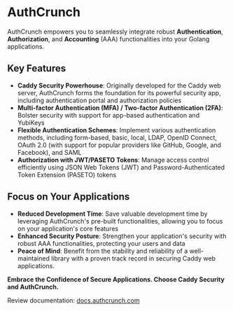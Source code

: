 # AuthCrunch

AuthCrunch empowers you to seamlessly integrate robust **Authentication**, **Authorization**,
and **Accounting** (AAA) functionalities into your Golang applications.

## Key Features

* **Caddy Security Powerhouse**: Originally developed for the Caddy web server, AuthCrunch forms
  the foundation for its powerful security app, including authentication portal and authorization
  policies
* **Multi-factor Authentication (MFA) / Two-factor Authentication (2FA)**: Bolster security with
  support for app-based authentication and YubiKeys
* **Flexible Authentication Schemes**: Implement various authentication methods, including form-based,
  basic, local, LDAP, OpenID Connect, OAuth 2.0 (with support for popular providers like GitHub,
  Google, and Facebook), and SAML
* **Authorization with JWT/PASETO Tokens**: Manage access control efficiently using JSON Web
  Tokens (JWT) and Password-Authenticated Token Extension (PASETO) tokens

## Focus on Your Applications

* **Reduced Development Time**: Save valuable development time by leveraging AuthCrunch's pre-built
  functionalities, allowing you to focus on your application's core features
* **Enhanced Security Posture**: Strengthen your application's security with robust AAA
  functionalities, protecting your users and data
* **Peace of Mind**: Benefit from the stability and reliability of a well-maintained library
  with a proven track record in securing Caddy web applications.

**Embrace the Confidence of Secure Applications. Choose Caddy Security and AuthCrunch.**

Review documentation: [docs.authcrunch.com](https://docs.authcrunch.com)

